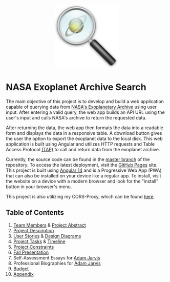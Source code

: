 <p align="center">
	<img src="https://github.com/jarvisar/senior-design/blob/master/src/assets/icon.png" width="200px"/>
</p>

# NASA Exoplanet Archive Search

The main objective of this project is to develop and build a web application capable of querying data from [NASA's Exoplanetary Archive](https://exoplanetarchive.ipac.caltech.edu/cgi-bin/TblView/nph-tblView?app=ExoTbls&config=PSCompPars) using user input. After entering a valid query, the web app builds an API URL using the user's input and calls NASA's archive to return the requested data. 

After returning the data, the web app then formats the data into a readable form and displays the data in a responsive table. A download button gives the user the option to export the exoplanet data to the local disk. This web application is built using Angular and utilizes HTTP requests and Table Access Protocol [(TAP)](https://www.ivoa.net/documents/TAP/) to call and return data from the exoplanet archive. 

Currently, the source code can be found in the [master branch](https://github.com/jarvisar/senior-design/tree/master) of the repository. To access the latest deployment, visit the [GitHub Pages](http://jarvisar.github.io/senior-design) site. This project is built using [Angular 14](https://angular.io/) and is a Progressive Web App (PWA) that can also be installed on your device like a regular app. To install, visit the website on a device with a modern browser and look for the "install" button in your browser's menu.

This project is also utilizing my CORS-Proxy, which can be found [here](https://github.com/jarvisar/cors-proxy).

## Table of Contents
1. [Team Members](./project-description.md) & [Project Abstract](./project-description.md#abstract)
2. [Project Description](./project-description.md)
3. [User Stories](./User_Stories.md) & [Design Diagrams](./design-diagrams)
4. [Project Tasks](./Tasklist.md) & [Timeline](./Timeline.md)
5. [Project Constraints](./Project_Constraints.md)
6. [Fall Presentation](./essays/Presentation.pptx)
7. Self-Assessment Essays for [Adam Jarvis](./essays/JarvisIndividualAssessment.docx)
8. Professional Biographies for [Adam Jarvis](./essays/JarvisProfessionalBiography.md)
9. [Budget](./essays/budget.md)
10. [Appendix](./appendix.md)
